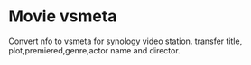 # Movie vsmeta
Convert nfo to vsmeta for synology video station. transfer title, plot,premiered,genre,actor name and director. 
